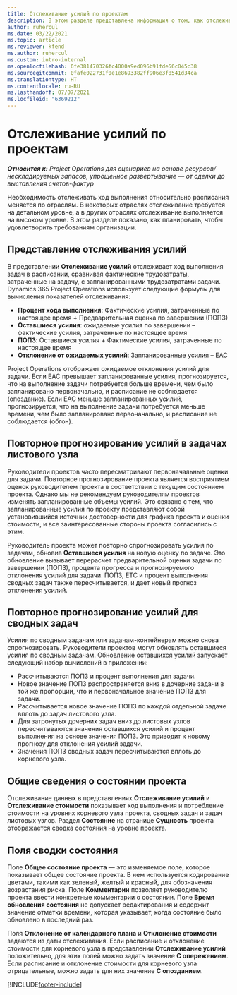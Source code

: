 ```yaml
---
title: Отслеживание усилий по проектам
description: В этом разделе представлена информация о том, как отслеживать усилия по проекту и ход выполнения.
author: ruhercul
ms.date: 03/22/2021
ms.topic: article
ms.reviewer: kfend
ms.author: ruhercul
ms.custom: intro-internal
ms.openlocfilehash: 6fe381470326fc4000a9ed096b91fde56c045c38
ms.sourcegitcommit: 0fafe022731f0e1e8693382ff906e3f8541d34ca
ms.translationtype: HT
ms.contentlocale: ru-RU
ms.lasthandoff: 07/07/2021
ms.locfileid: "6369212"
---
```

# <a name="project-effort-tracking"></a>Отслеживание усилий по проектам

_**Относится к:** Project Operations для сценариев на основе ресурсов/нескладируемых запасов, упрощенное развертывание — от сделки до выставления счетов-фактур_

Необходимость отслеживать ход выполнения относительно расписания меняется по отраслям. В некоторых отраслях отслеживание требуется на детальном уровне, а в других отраслях отслеживание выполняется на высоком уровне. В этом разделе показано, как планировать, чтобы удовлетворить требованиям организации.

## <a name="effort-tracking-view"></a>Представление отслеживания усилий

В представлении **Отслеживание усилий** отслеживает ход выполнения задач в расписании, сравнивая фактические трудозатраты, затраченные на задачу, с запланированными трудозатратами задачи. Dynamics 365 Project Operations использует следующие формулы для вычисления показателей отслеживания:

- **Процент хода выполнения**: Фактические усилия, затраченные по настоящее время ÷ Предварительная оценка по завершении (ПОПЗ) 
- **Оставшиеся усилия**: ожидаемые усилия по завершении – фактические усилия, затраченные по настоящее время 
- **ПОПЗ**: Оставшиеся усилия + Фактические усилия, затраченные по настоящее время 
- **Отклонение от ожидаемых усилий**: Запланированные усилия – EAC

Project Operations отображает ожидаемое отклонения усилий для задачи. Если EAC превышает запланированные усилия, прогнозируется, что на выполнение задачи потребуется больше времени, чем было запланировано первоначально, и расписание не соблюдается (опоздание). Если EAC меньше запланированных усилий, прогнозируется, что на выполнение задачи потребуется меньше времени, чем было запланировано первоначально, и расписание не соблюдается (обгон).

## <a name="reprojecting-effort-on-leaf-node-tasks"></a>Повторное прогнозирование усилий в задачах листового узла

Руководители проектов часто пересматривают первоначальные оценки для задачи. Повторное прогнозирование проекта является восприятием оценок руководителем проекта в соответствии с текущим состоянием проекта. Однако мы не рекомендуем руководителям проектов изменять запланированные объемы усилий. Это связано с тем, что запланированные усилия по проекту представляют собой установившийся источник достоверности для графика проекта и оценки стоимости, и все заинтересованные стороны проекта согласились с этим.

Руководитель проекта может повторно спрогнозировать усилия по задачам, обновив **Оставшиеся усилия** на новую оценку по задаче. Это обновление вызывает перерасчет предварительной оценки задачи по завершении (ПОПЗ), процента прогресса и прогнозируемого отклонения усилий для задачи. ПОПЗ, ETC и процент выполнения сводных задач также пересчитывается, и дает новый прогноз отклонения усилий.

## <a name="reprojection-of-effort-on-summary-tasks"></a>Повторное прогнозирование усилий для сводных задач

Усилия по сводным задачам или задачам-контейнерам можно снова спрогнозировать. Руководители проектов могут обновлять оставшиеся усилия по сводным задачам. Обновление оставшихся усилий запускает следующий набор вычислений в приложении:

- Рассчитываются ПОПЗ и процент выполнения для задачи.
- Новое значение ПОПЗ распространяется вниз в дочерние задачи в той же пропорции, что и первоначальное значение ПОПЗ для задачи.
- Рассчитывается новое значение ПОПЗ по каждой отдельной задаче вплоть до задач листового узла. 
- Для затронутых дочерних задач вниз до листовых узлов пересчитываются значения оставшихся усилий и процент выполнения на основе значения ПОПЗ. Это приводит к новому прогнозу для отклонения усилий задачи. 
- Значения ПОПЗ сводных задач пересчитываются вплоть до корневого узла.


## <a name="project-status-summary"></a>Общие сведения о состоянии проекта

Отслеживание данных в представлениях **Отслеживание усилий** и **Отслеживание стоимости** показывает ход выполнения и потребление стоимости на уровнях корневого узла проекта, сводных задач и задач листовых узлов. Раздел **Состояние** на странице **Сущность** проекта отображается сводка состояния на уровне проекта.

## <a name="status-summary-fields"></a>Поля сводки состояния

Поле **Общее состояние проекта** — это изменяемое поле, которое показывает общее состояние проекта. В нем используется кодирование цветами, такими как зеленый, желтый и красный, для обозначения возрастания риска. Поле **Комментарии** позволяет руководителю проекта ввести конкретные комментарии о состоянии. Поле **Время обновления состояния** не допускает редактирования и содержит значение отметки времени, которая указывает, когда состояние было обновлено в последний раз.

Поля **Отклонение от календарного плана** и **Отклонение стоимости** задаются из даты отслеживания. Если расписание и отклонение стоимости для корневого узла в представлении **Отслеживание усилий** положительно, для этих полей можно задать значение **С опережением**. Если расписание и отклонение стоимости для корневого узла отрицательные, можно задать для них значение **С опозданием**.


[!INCLUDE[footer-include](../includes/footer-banner.md)]
